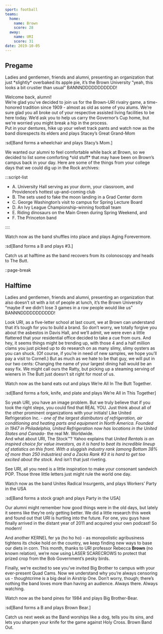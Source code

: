 ```yaml
---
sport: football
teams:
  home:
    name: Brown
    score: 28
  away:
    name: URI
    score: 31
date: 2019-10-05
---
```


## Pregame

Ladies and gentlemen, friends and alumni, presenting an organization that just \*slightly\* overbaked its apple pie, it’s the Brown University “yeah, this looks a bit crustier than usual” BANNNDDDDDDDDDDD!

Welcome back, alumni!\
We’re glad you’ve decided to join us for the Brown-URI rivalry game, a time-honored tradition since 1909 - almost as old as some of you alums. We’re sure glad you all broke out of your respective assisted living facilities to be here today. We’d ask you to help us carry the Governor’s Cup home, but we’re worried you might break a hip in the process.\
Put in your dentures, hike up your velvet track pants and watch now as the band disrespects its elders and plays Stacey’s Great Grand-Mom

:sd[Band forms a wheelchair and plays Stacy’s Mom.]

We wanted our alumni to feel comfortable while back at Brown, so we decided to list some comforting \*old stuff\* that may have been on Brown’s campus back in your day. Here are some of the things from your college days that we could dig up in the Rock archives:

:::script-list

- A. University Hall serving as your dorm, your classroom, and Providence’s hottest up-and-coming club
- B. The sets used to fake the moon landing in a Grad Center dorm
- C. George Washington’s visit to campus for Spring Lecture Board
- D. An Ivy League Championship-winning football team
- E. Riding dinosaurs on the Main Green during Spring Weekend, and
- F. The Princeton band

::::

Watch now as the band shuffles into place and plays Aging Forevermore.

:sd[Band forms a B and plays #3.]

Catch us at halftime as the band recovers from its colonoscopy and heads to The Butt.

::page-break

## Halftime

Ladies and gentlemen, friends and alumni, presenting an organization that also doesn’t sit with a lot of people at lunch, it’s the Brown University “maybe if we didn’t lose 3 games in a row people would like us” BANNNDDDDDDDDDDD!

Look URI, as a five-letter school at last count, we at Brown can understand that it’s tough for you to build a brand. So don’t worry, we totally forgive you about the asbestos in Davis Hall, and we’ll admit, we were even a little flattered that your residential office decided to take a cue from ours. And hey, it seems things might be trending up, with those 4 and a half million clams you just picked up to do research on as many slimy, slimy oysters as you can shuck. (Of course, if you’re in need of new samples, we hope you’ll pay a visit to Cornell.) But as much as we hate to be that guy, we will put in our two cents: Changing the name of your largest dining hall would be an easy fix. We might call ours the Ratty, but picking up a steaming serving of wieners in The Butt just doesn’t sit right for most of us.

Watch now as the band eats out and plays We’re All In The Butt Together.

:sd[Band forms a fork, knife, and plate and plays We’re All in This Together]

So yeah URI, you have an image problem. But we truly believe that if you took the right steps, you could find that REAL YOU. Just think about all of the other prominent organizations with your initials! Like United Refrigeration Inc. - _one of the largest distributors of refrigeration, air conditioning and heating parts and equipment in North America. Founded in 1947 in Philadelphia, United Refrigeration now has locations in the United States and Canada_- the real Mr. Worldwide.\
And what about URI, The Stock™? Yahoo explains that _United Rentals is an inspired choice for value investors, as it is hard to beat its incredible lineup of statistics on this front. With a sluggish industry rank (among Bottom 38% of more than 250 industries) and a Zacks Rank #3 it is hard to get too excited about the stock_. And isn’t that just riveting.

See URI, all you need is a little inspiration to make your consonant sandwich POP. Those three little letters just might rule the world one day.

Watch now as the band Unites Radical Insurgents, and plays Workers’ Party in the USA

:sd[Band forms a stock graph and plays Party in the USA]

Our alumni might remember how good things were in the old days, but lately it seems like they’re only getting better. We did a little research this week and found out that URI is hurtling into the future. For one, you guys have finally arrived in the distant year of 2011 and acquired your own podcast! So modern!

And another KERNEL fer ya (ho ho ho) - as monopolistic agribusiness tightens its choke hold on the country, we keep finding new ways to base our diets in corn. This month, thanks to URI professor Rebecca **Brown** (no known relation), we’re now using LASER SCARECROWS to protect that prized crop from the Bob Government’s pesky birds.

Finally, we’re excited to see you’ve invited Big Brother to campus with your ever-present Quad Cams. Now we understand why you’re always censoring us - thoughtcrime is a big deal in Airstrip One. Don’t worry, though; there’s nothing the band loves more than having an audience. Always there. Always watching.

Watch now as the band pines for 1984 and plays Big Brother-Bear.

:sd[Band forms a B and plays Brown Bear.]

Catch us next week as the Band worships like a dog, tells you its sins, and lets you sharpen your knife for the game against Holy Cross. Brown Band Out.
